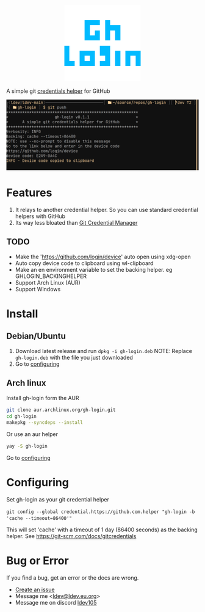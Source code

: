 <p align="center">
  <img src="https://github.com/Xgames123/gh-login/blob/main/gh-login-logo_200px_transparent.png?raw=true" alt="gh-login-logo"/>
</p>

A simple git [credentials helper](https://git-scm.com/docs/gitcredentials) for GitHub

![Screenshot of gh-login](sample.png)

# Features
1. It relays to another credential helper. So you can use standard credential helpers with GitHub
2. Its way less bloated than [Git Credential Manager](https://github.blog/2022-04-07-git-credential-manager-authentication-for-everyone)
## TODO
* Make the 'https://github.com/login/device' auto open using xdg-open
* Auto copy device code to clipboard using wl-clipboard
* Make an en environment variable to set the backing helper. eg GHLOGIN_BACKINGHELPER
* Support Arch Linux (AUR)
* Support Windows

# Install

## Debian/Ubuntu
1. Download latest release and run ```dpkg -i gh-login.deb``` NOTE: Replace ```gh-login.deb``` with the file you just downloaded
2. Go to [configuring](#Configuring)

## Arch linux
Install gh-login form the AUR
```bash
git clone aur.archlinux.org/gh-login.git
cd gh-login
makepkg --syncdeps --install
```
Or use an aur helper
```bash
yay -S gh-login
```
Go to [configuring](#Configuring)

# Configuring
Set gh-login as your git credential helper
   
```git config --global credential.https://github.com.helper "gh-login -b 'cache --timeout=86400'"```
   
This will set 'cache' with a timeout of 1 day (86400 seconds) as the backing helper. See https://git-scm.com/docs/gitcredentials




# Bug or Error
If you find a bug, get an error or the docs are wrong.
* [Create an issue](https://github.com/Xgames123/gh-login/issues/new/)
* Message me <[ldev@ldev.eu.org](mailto://ldev@ldev.eu.org)>
* Message me on discord [ldev105](https://ldev.eu.org/socials/discord)
